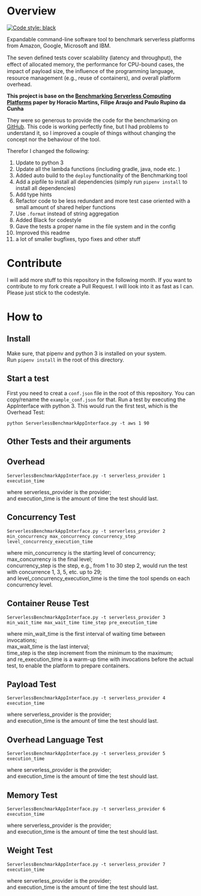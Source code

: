 # Overview
[![Code style: black](https://img.shields.io/badge/code%20style-black-000000.svg)](https://github.com/psf/black)

Expandable command-line software tool to benchmark serverless platforms from Amazon, Google, Microsoft and IBM.

The seven deﬁned tests cover scalability (latency and throughput), the effect of allocated memory, the performance for CPU-bound cases, the impact of payload size, the inﬂuence of the programming language, resource management (e.g., reuse of containers), and overall platform overhead.


**This project is base on the [Benchmarking Serverless Computing Platforms](https://link.springer.com/content/pdf/10.1007/s10723-020-09523-1.pdf) paper by Horacio Martins, Filipe Araujo and Paulo Rupino da Cunha**

They were so generous to provide the code for the benchmarking on [GitHub](https://github.com/hjmart93/ServerlessBenchmark).
This code is working perfectly fine, but I had problems to understand it, so I improved a couple of things without changing the concept nor the behaviour of the tool.

Therefor I changed the following:

1. Update to python 3
2. Update all the lambda functions (including gradle, java, node etc. )
3. Added auto build to the `deploy` functionality of the Benchmarking tool   
4. Add a pipfile to install all dependencies (simply run `pipenv install` to install all dependencies)
5. Add type hints
6. Refactor code to be less redundant and more test case oriented with a small amount of shared helper functions
7. Use `.format` instead of string aggregation
8. Added Black for codestyle
9. Gave the tests a proper name in the file system and in the config
10. Improved this readme
11. a lot of smaller bugfixes, typo fixes and other stuff

# Contribute

I will add more stuff to this repository in the following month. If you want to contribute to my fork create a Pull Request.
I will look into it as fast as I can. Please just stick to the codestyle.

# How to

## Install

Make sure, that pipenv and python 3 is installed on your system.  
Run `pipenv install` in the root of this directory.

## Start a test

First you need to creat a `conf.json` file in the root of this repository. You can copy/rename the `example_conf.json` for that.
Run a test by executing the AppInterface with python 3.
This would run the first test, which is the Overhead Test:

`python ServerlessBenchmarkAppInterface.py -t aws 1 90`

## Other Tests and their arguments

## Overhead

```
ServerlessBenchmarkAppInterface.py -t serverless_provider 1 execution_time
```

where serverless_provider is the provider;  
and execution_time is the amount of time the test should last.

## Concurrency Test

```
ServerlessBenchmarkAppInterface.py -t serverless_provider 2 min_concurrency max_concurrency concurrency_step level_concurrency_execution_time
```

where min_concurrency is the starting level of concurrency;  
max_concurrency is the final level;  
concurrency_step is the step, e.g., from 1 to 30 step 2, would run the test with concurrence 1, 3, 5, etc. up to 29;  
and level_concurrency_execution_time is the time the tool spends on each concurrency level.  

## Container Reuse Test

```
ServerlessBenchmarkAppInterface.py -t serverless_provider 3 min_wait_time max_wait_time time_step pre_execution_time
```

where min_wait_time is the first interval of waiting time between invocations;  
max_wait_time is the last interval;  
time_step is the step increment from the minimum to the maximum;  
and re_execution_time is a warm-up time with invocations before the actual test, to enable the platform to prepare containers.  

## Payload Test

```
ServerlessBenchmarkAppInterface.py -t serverless_provider 4 execution_time
```

where serverless_provider is the provider;  
and execution_time is the amount of time the test should last.


## Overhead Language Test

```
ServerlessBenchmarkAppInterface.py -t serverless_provider 5 execution_time
```

where serverless_provider is the provider;  
and execution_time is the amount of time the test should last.

## Memory Test

```
ServerlessBenchmarkAppInterface.py -t serverless_provider 6 execution_time
```

where serverless_provider is the provider;  
and execution_time is the amount of time the test should last.

## Weight Test

```
ServerlessBenchmarkAppInterface.py -t serverless_provider 7 execution_time
```

where serverless_provider is the provider;  
and execution_time is the amount of time the test should last.
       
